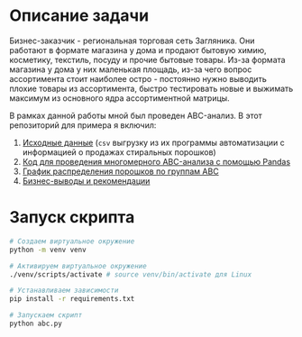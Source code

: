 # Описание задачи

Бизнес-заказчик - региональная торговая сеть Загляника. Они работают в формате магазина у дома и продают бытовую химию, косметику, текстиль, посуду и прочие бытовые товары. Из-за формата магазина у дома у них маленькая площадь, из-за чего вопрос ассортимента стоит наиболее остро - постоянно нужно выводить плохие товары из ассортимента, быстро тестировать новые и выжимать максимум из основного ядра ассортиментной матрицы. 

В рамках данной работы мной был проведен ABC-анализ. В этот репозиторий для примера я включил:

1. [Исходные данные](https://github.com/semen997/portfolio/tree/master/ABC-анализ/data.csv) (`csv` выгрузку из их программы автоматизации с информацией о продажах стиральных порошков)
2. [Код для проведения многомерного ABC-анализа с помощью Pandas](https://github.com/semen997/portfolio/tree/master/ABC-анализ/abc.py)
3. [График распределения порошков по группам ABC](https://github.com/semen997/portfolio/tree/master/ABC-анализ/treemap.png)
4. [Бизнес-выводы и рекомендации](https://github.com/semen997/portfolio/tree/master/ABC-анализ/insights.md)

# Запуск скрипта

```bash
# Создаем виртуальное окружение
python -m venv venv

# Активируем виртуальное окружение
./venv/scripts/activate # source venv/bin/activate для Linux

# Устанавливаем зависимости
pip install -r requirements.txt

# Запускаем скрипт
python abc.py
```